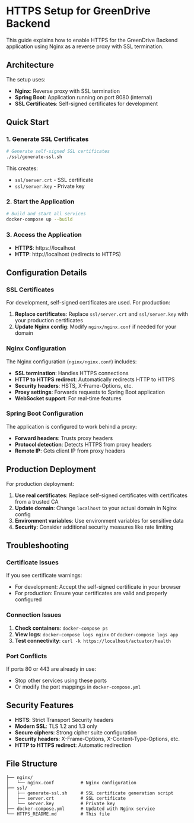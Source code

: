 # HTTPS Setup for GreenDrive Backend

This guide explains how to enable HTTPS for the GreenDrive Backend application using Nginx as a reverse proxy with SSL termination.

## Architecture

The setup uses:

- **Nginx**: Reverse proxy with SSL termination
- **Spring Boot**: Application running on port 8080 (internal)
- **SSL Certificates**: Self-signed certificates for development

## Quick Start

### 1. Generate SSL Certificates

```bash
# Generate self-signed SSL certificates
./ssl/generate-ssl.sh
```

This creates:

- `ssl/server.crt` - SSL certificate
- `ssl/server.key` - Private key

### 2. Start the Application

```bash
# Build and start all services
docker-compose up --build
```

### 3. Access the Application

- **HTTPS**: https://localhost
- **HTTP**: http://localhost (redirects to HTTPS)

## Configuration Details

### SSL Certificates

For development, self-signed certificates are used. For production:

1. **Replace certificates**: Replace `ssl/server.crt` and `ssl/server.key` with your production certificates
2. **Update Nginx config**: Modify `nginx/nginx.conf` if needed for your domain

### Nginx Configuration

The Nginx configuration (`nginx/nginx.conf`) includes:

- **SSL termination**: Handles HTTPS connections
- **HTTP to HTTPS redirect**: Automatically redirects HTTP to HTTPS
- **Security headers**: HSTS, X-Frame-Options, etc.
- **Proxy settings**: Forwards requests to Spring Boot application
- **WebSocket support**: For real-time features

### Spring Boot Configuration

The application is configured to work behind a proxy:

- **Forward headers**: Trusts proxy headers
- **Protocol detection**: Detects HTTPS from proxy headers
- **Remote IP**: Gets client IP from proxy headers

## Production Deployment

For production deployment:

1. **Use real certificates**: Replace self-signed certificates with certificates from a trusted CA
2. **Update domain**: Change `localhost` to your actual domain in Nginx config
3. **Environment variables**: Use environment variables for sensitive data
4. **Security**: Consider additional security measures like rate limiting

## Troubleshooting

### Certificate Issues

If you see certificate warnings:

- For development: Accept the self-signed certificate in your browser
- For production: Ensure your certificates are valid and properly configured

### Connection Issues

1. **Check containers**: `docker-compose ps`
2. **View logs**: `docker-compose logs nginx` or `docker-compose logs app`
3. **Test connectivity**: `curl -k https://localhost/actuator/health`

### Port Conflicts

If ports 80 or 443 are already in use:

- Stop other services using these ports
- Or modify the port mappings in `docker-compose.yml`

## Security Features

- **HSTS**: Strict Transport Security headers
- **Modern SSL**: TLS 1.2 and 1.3 only
- **Secure ciphers**: Strong cipher suite configuration
- **Security headers**: X-Frame-Options, X-Content-Type-Options, etc.
- **HTTP to HTTPS redirect**: Automatic redirection

## File Structure

```
├── nginx/
│   └── nginx.conf          # Nginx configuration
├── ssl/
│   ├── generate-ssl.sh     # SSL certificate generation script
│   ├── server.crt          # SSL certificate
│   └── server.key          # Private key
├── docker-compose.yml      # Updated with Nginx service
└── HTTPS_README.md         # This file
```
